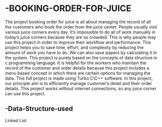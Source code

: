 # -BOOKING-ORDER-FOR-JUICE

The project booking order for juice is all about managing the record of all the customers who book the order from the juice center. People usually visit various juice corners every 
day. It’s impossible to do all of work manually in today’s juice corners because they are so crowded. This is why people may use this project in order to improve their workflow and 
performance. This project helps you to save time, effort, and complexity by reducing the amount of work you have to do. We can also save papers by calculating it in the system. This project 
is purely based on the concepts of data structure in c programming language. It is helpful for the workers who maintain the record of the customer and order details 
because this project includes a menu based concept in which there are certain options for managing the data. This full project is made using Turbo C\C++ software. In this project, our principle aim is to efficiently manage customer’s detail and their order 
details. This project works without internet connections, so any juice corner can use this project. 


## -Data-Structure-used

Linked List
